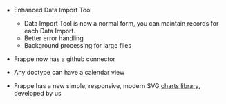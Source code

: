 - Enhanced Data Import Tool
	- Data Import Tool is now a normal form, you can maintain records for each Data Import.
	- Better error handling
	- Background processing for large files

- Frappe now has a github connector

- Any doctype can have a calendar view

- Frappe has a new simple, responsive, modern SVG [charts library](https://github.com/sparrownova/charts), developed by us